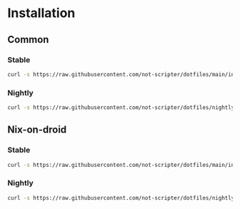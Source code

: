 # Installation

## Common

### Stable

```bash
curl -s https://raw.githubusercontent.com/not-scripter/dotfiles/main/install/setup.sh | bash -s
```

### Nightly

```bash
curl -s https://raw.githubusercontent.com/not-scripter/dotfiles/nightly/install/setup.sh | bash -s
```

## Nix-on-droid

### Stable

```bash
curl -s https://raw.githubusercontent.com/not-scripter/dotfiles/main/install/nix-on-droid.sh | bash -s
```

### Nightly

```bash
curl -s https://raw.githubusercontent.com/not-scripter/dotfiles/nightly/install/nix-on-droid.sh | bash -s
```
